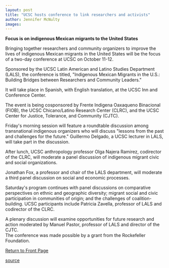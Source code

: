 ```yaml
---
layout: post
title: "UCSC hosts conference to link researchers and activists"
author: Jennifer McNulty
images:
---
```


**Focus is on indigenous Mexican migrants to the United States**

Bringing together researchers and community organizers to improve the lives of indigenous Mexican migrants in the United States will be the focus of a two-day conference at UCSC on October 11-12.

Sponsored by the UCSC Latin American and Latino Studies Department (LALS), the conference is titled, "Indigenous Mexican Migrants in the U.S.: Building Bridges between Researchers and Community Leaders."

It will take place in Spanish, with English translation, at the UCSC Inn and Conference Center.

The event is being cosponsored by Frente Indigena Oaxaqueno Binacional (FIOB), the UCSC Chicano/Latino Research Center (CLRC), and the UCSC Center for Justice, Tolerance, and Community (CJTC).

Friday's morning session will feature a roundtable discussion among transnational indigenous organizers who will discuss "lessons from the past and challenges for the future." Guillermo Delgado, a UCSC lecturer in LALS, will take part in the discussion.

After lunch, UCSC anthropology professor Olga Najera Ramirez, codirector of the CLRC, will moderate a panel discussion of indigenous migrant civic and social organizations.

Jonathan Fox, a professor and chair of the LALS department, will moderate a third panel discussion on social and economic processes.

Saturday's program continues with panel discussions on comparative perspectives on ethnic and geographic diversity; migrant social and civic participation in communities of origin; and the challenges of coalition-building. UCSC participants include Patricia Zavella, professor of LALS and codirector of the CLRC.

A plenary discussion will examine opportunities for future research and action moderated by Manuel Pastor, professor of LALS and director of the CJTC.  
The conference was made possible by a grant from the Rockefeller Foundation.  
  
  

[Return to Front Page][1]

[1]: http://currents.ucsc.edu/

[source](http://www1.ucsc.edu/currents/02-03/10-14/conference.html "Permalink to conference")
